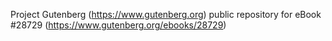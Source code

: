 Project Gutenberg (https://www.gutenberg.org) public repository for eBook #28729 (https://www.gutenberg.org/ebooks/28729)
